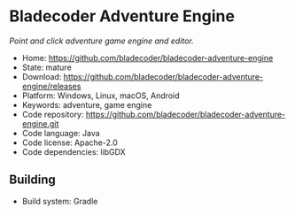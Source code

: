 # Bladecoder Adventure Engine

_Point and click adventure game engine and editor._

- Home: https://github.com/bladecoder/bladecoder-adventure-engine
- State: mature
- Download: https://github.com/bladecoder/bladecoder-adventure-engine/releases
- Platform: Windows, Linux, macOS, Android
- Keywords: adventure, game engine
- Code repository: https://github.com/bladecoder/bladecoder-adventure-engine.git
- Code language: Java
- Code license: Apache-2.0
- Code dependencies: libGDX

## Building

- Build system: Gradle
